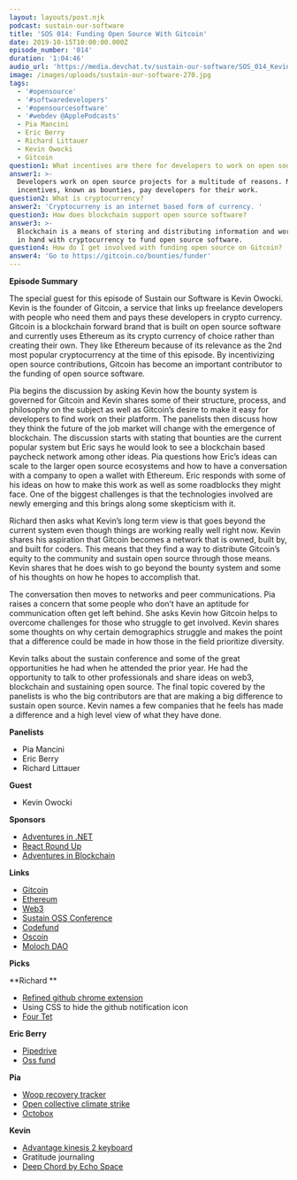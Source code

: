 ```yaml
---
layout: layouts/post.njk
podcast: sustain-our-software
title: 'SOS 014: Funding Open Source With Gitcoin'
date: 2019-10-15T10:00:00.000Z
episode_number: '014'
duration: '1:04:46'
audio_url: 'https://media.devchat.tv/sustain-our-software/SOS_014_Kevin_Owocki.mp3'
image: /images/uploads/sustain-our-software-270.jpg
tags:
  - '#opensource'
  - '#softwaredevelopers'
  - '#opensourcesoftware'
  - '#webdev @ApplePodcasts'
  - Pia Mancini
  - Eric Berry
  - Richard Littauer
  - Kevin Owocki
  - Gitcoin
question1: What incentives are there for developers to work on open source?
answer1: >-
  Developers work on open source projects for a multitude of reasons. Monetary
  incentives, known as bounties, pay developers for their work.
question2: What is cryptocurrency?
answer2: 'Cryptocurreny is an internet based form of currency. '
question3: How does blockchain support open source software?
answer3: >-
  Blockchain is a means of storing and distributing information and works hand
  in hand with cryptocurrency to fund open source software.
question4: How do I get involved with funding open source on Gitcoin?
answer4: 'Go to https://gitcoin.co/bounties/funder'
---
```

**Episode Summary**

The special guest for this episode of Sustain our Software is Kevin Owocki. Kevin is the founder of Gitcoin, a service that links up freelance developers with people who need them and pays these developers in crypto currency. Gitcoin is a blockchain forward brand that is built on open source software and currently uses Ethereum as its crypto currency of choice rather than creating their own. They like Ethereum because of its relevance as the 2nd most popular cryptocurrency at the time of this episode. By incentivizing open source contributions, Gitcoin has become an important contributor to the funding of open source software. 

Pia begins the discussion by asking Kevin how the bounty system is governed for Gitcoin and Kevin shares some of their structure, process, and philosophy on the subject as well as Gitcoin’s desire to make it easy for developers to find work on their platform. The panelists then discuss how they think the future of the job market will change with the emergence of blockchain. The discussion starts with stating that bounties are the current popular system but Eric says he would look to see a blockchain based paycheck network among other ideas. Pia questions how Eric’s ideas can scale to the larger open source ecosystems and how to have a conversation with a company to open a wallet with Ethereum. Eric responds with some of his ideas on how to make this work as well as some roadblocks they might face. One of the biggest challenges is that the technologies involved are newly emerging and this brings along some skepticism with it. 

Richard then asks what Kevin’s long term view is that goes beyond the current system even though things are working really well right now. Kevin shares his aspiration that Gitcoin becomes a network that is owned, built by, and built for coders. This means that they find a way to distribute Gitcoin’s equity to the community and sustain open source through those means. Kevin shares that he does wish to go beyond the bounty system and some of his thoughts on how he hopes to accomplish that.  

The conversation then moves to networks and peer communications. Pia raises a concern that some people who don’t have an aptitude for communication often get left behind. She asks Kevin how Gitcoin helps to overcome challenges for those who struggle to get involved. Kevin shares some thoughts on why certain demographics struggle and makes the point that a difference could be made in how those in the field prioritize diversity.

Kevin talks about the sustain conference and some of the great opportunities he had when he attended the prior year. He had the opportunity to talk to other professionals and share ideas on web3, blockchain and sustaining open source. The final topic covered by the panelists is who the big contributors are that are making a big difference to sustain open source. Kevin names a few companies that he feels has made a difference and a high level view of what they have done.

**Panelists**



*   Pia Mancini
*   Eric Berry
*   Richard Littauer

**Guest**



*   Kevin Owocki	

**Sponsors**



*   [Adventures in .NET](https://devchat.tv/adventures-in-dotnet/)
*   [React Round Up](https://devchat.tv/react-round-up/)
*   [Adventures in Blockchain](https://devchat.tv/adventures-in-blockchain/)

**Links**



*   [Gitcoin](https://gitcoin.co/)
*   [Ethereum](https://www.ethereum.org/)
*   [Web3](https://web3js.readthedocs.io/en/v1.2.1/)
*   [Sustain OSS Conference](https://sustainoss.org/)
*   [Codefund](https://codefund.io/)
*   [Oscoin](http://oscoin.io)
*   [Moloch DAO](https://molochdao.com/)

**Picks**

**Richard **



*   [Refined github chrome extension](https://github.com/sindresorhus/refined-github)
*   Using CSS to hide the github notification icon
*   [Four Tet](https://en.wikipedia.org/wiki/Four_Tet)

**Eric Berry**



*   [Pipedrive](https://www.pipedrive.com/)
*   [Oss fund](http://oss.fund)

**Pia**



*   [Woop recovery tracker](https://www.whoop.com/)
*   [Open collective climate strike](https://globalclimatestrike.net/)
*   [Octobox](https://octobox.io/)

**Kevin**



*   [Advantage kinesis 2 keyboard](https://kinesis-ergo.com/shop/advantage2/)
*   Gratitude journaling
*   [Deep Chord by Echo Space](https://echospacedetroit.bandcamp.com/)
